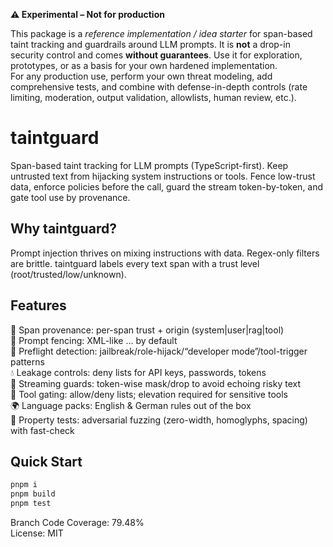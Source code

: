 **⚠️ Experimental – Not for production**

This package is a *reference implementation / idea starter* for span-based taint tracking and guardrails around LLM prompts. It is **not** a drop-in security control and comes **without guarantees**. Use it for exploration, prototypes, or as a basis for your own hardened implementation.  
For any production use, perform your own threat modeling, add comprehensive tests, and combine with defense-in-depth controls (rate limiting, moderation, output validation, allowlists, human review, etc.).

# taintguard

Span-based taint tracking for LLM prompts (TypeScript-first).
Keep untrusted text from hijacking system instructions or tools. Fence low-trust data, enforce policies before the call, guard the stream token-by-token, and gate tool use by provenance.

## Why taintguard?

Prompt injection thrives on mixing instructions with data. Regex-only filters are brittle. taintguard labels every text span with a trust level (root/trusted/low/unknown).

## Features

🧩 Span provenance: per-span trust + origin (system|user|rag|tool)  
🧱 Prompt fencing: XML-like <DATA trust="low">…</DATA> by default  
🔎 Preflight detection: jailbreak/role-hijack/“developer mode”/tool-trigger patterns  
💧 Leakage controls: deny lists for API keys, passwords, tokens  
📡 Streaming guards: token-wise mask/drop to avoid echoing risky text  
🔐 Tool gating: allow/deny lists; elevation required for sensitive tools  
🌍 Language packs: English & German rules out of the box  
🧪 Property tests: adversarial fuzzing (zero-width, homoglyphs, spacing) with fast-check

## Quick Start

```bash
pnpm i
pnpm build
pnpm test
```

Branch Code Coverage: 79.48%  
License: MIT